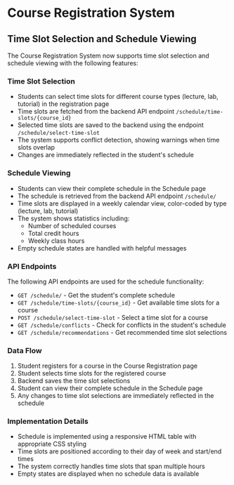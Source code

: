 # Course Registration System

## Time Slot Selection and Schedule Viewing

The Course Registration System now supports time slot selection and schedule viewing with the following features:

### Time Slot Selection
- Students can select time slots for different course types (lecture, lab, tutorial) in the registration page
- Time slots are fetched from the backend API endpoint `/schedule/time-slots/{course_id}`
- Selected time slots are saved to the backend using the endpoint `/schedule/select-time-slot`
- The system supports conflict detection, showing warnings when time slots overlap
- Changes are immediately reflected in the student's schedule

### Schedule Viewing
- Students can view their complete schedule in the Schedule page
- The schedule is retrieved from the backend API endpoint `/schedule/`
- Time slots are displayed in a weekly calendar view, color-coded by type (lecture, lab, tutorial)
- The system shows statistics including:
  - Number of scheduled courses
  - Total credit hours
  - Weekly class hours
- Empty schedule states are handled with helpful messages

### API Endpoints
The following API endpoints are used for the schedule functionality:

- `GET /schedule/` - Get the student's complete schedule
- `GET /schedule/time-slots/{course_id}` - Get available time slots for a course
- `POST /schedule/select-time-slot` - Select a time slot for a course
- `GET /schedule/conflicts` - Check for conflicts in the student's schedule
- `GET /schedule/recommendations` - Get recommended time slot selections

### Data Flow
1. Student registers for a course in the Course Registration page
2. Student selects time slots for the registered course
3. Backend saves the time slot selections
4. Student can view their complete schedule in the Schedule page
5. Any changes to time slot selections are immediately reflected in the schedule

### Implementation Details
- Schedule is implemented using a responsive HTML table with appropriate CSS styling
- Time slots are positioned according to their day of week and start/end times
- The system correctly handles time slots that span multiple hours
- Empty states are displayed when no schedule data is available 